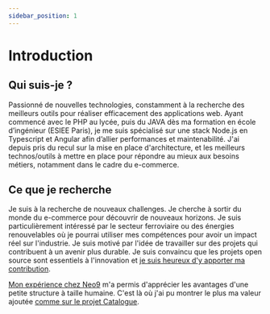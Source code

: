 ```yaml
---
sidebar_position: 1
---
```


# Introduction

## Qui suis-je ?

Passionné de nouvelles technologies, constamment à la recherche des meilleurs outils pour réaliser efficacement des applications web.
Ayant commencé avec le PHP au lycée, puis du JAVA dès ma formation en école d’ingénieur (ESIEE Paris), je me suis spécialisé sur une stack Node.js en Typescript et Angular afin d’allier performances et maintenabilité.
J'ai depuis pris du recul sur la mise en place d'architecture, et les meilleurs technos/outils à mettre en place pour répondre au mieux aux besoins métiers, notamment dans le cadre du e-commerce.

## Ce que je recherche

Je suis à la recherche de nouveaux challenges. Je cherche à sortir du monde du e-commerce pour découvrir de nouveaux horizons.
Je suis particulièrement intéressé par le secteur ferroviaire ou des énergies renouvelables où je pourrai utiliser mes compétences
pour avoir un impact réel sur l'industrie. Je suis motivé par l'idée de travailler sur des projets qui contribuent à un avenir plus durable.
Je suis convaincu que les projets open source sont essentiels à l'innovation et [je suis heureux d'y apporter ma contribution](https://github.com/BenjD90). 

[Mon expérience chez Neo9](/cv/docs/experiences/neo9) m'a permis d'apprécier les avantages d'une petite structure à taille humaine. C'est là où j'ai pu
montrer le plus ma valeur ajoutée [comme sur le projet Catalogue](/cv/docs/experiences/neo9/catalogue).

